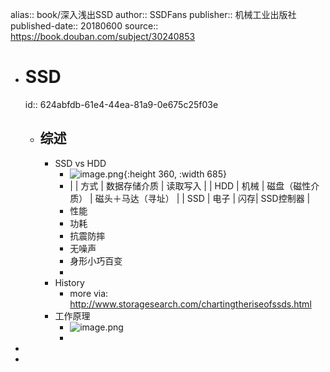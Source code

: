 alias:: book/深入浅出SSD
author:: SSDFans
publisher:: 机械工业出版社
published-date:: 20180600
source:: https://book.douban.com/subject/30240853
- # SSD
  id:: 624abfdb-61e4-44ea-81a9-0e675c25f03e
  - ## 综述
    - SSD vs HDD
      - ![image.png](../assets/image_1649070532979_0.png){:height 360, :width 685}
      - |        | 方式 | 数据存储介质 | 读取写入 |
        | HDD | 机械 | 磁盘（磁性介质） | 磁头＋马达（寻址） |
        | SSD | 电子 | 闪存| SSD控制器 |
      - 性能
      - 功耗
      - 抗震防摔
      - 无噪声
      - 身形小巧百变
      -
    - History
      - more via: http://www.storagesearch.com/chartingtheriseofssds.html
    - 工作原理
      - ![image.png](../assets/image_1649076200396_0.png)
      -
-
-